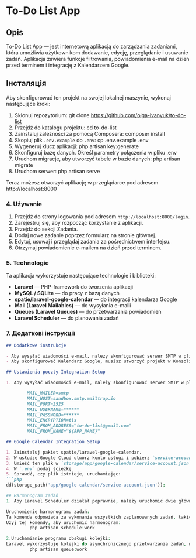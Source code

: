 # To-Do List App

## Opis

To-Do List App — jest internetową aplikacją do zarządzania zadaniami, która umożliwia użytkownikom dodawanie, edycję, przeglądanie i usuwanie zadań. Aplikacja zawiera funkcje filtrowania, powiadomienia e-mail na dzień przed terminem i integrację z Kalendarzem Google.

## Інсталяція

Aby skonfigurować ten projekt na swojej lokalnej maszynie, wykonaj następujące kroki:

1. Sklonuj repozytorium:
   git clone https://github.com/olga-ivanyuk/to-do-list
2. Przejdź do katalogu projektu:
   cd to-do-list
3. Zainstaluj zależności za pomocą Composera:
   composer install
4. Skopiuj plik `.env.example` do `.env`:
   cp .env.example .env
5. Wygeneruj klucz aplikacji:
   php artisan key:generate
6. Skonfiguruj bazę danych. Określ parametry połączenia w pliku .env
7. Uruchom migracje, aby utworzyć tabele w bazie danych:
   php artisan migrate
8. Uruchom serwer:
   php artisan serve

Teraz możesz otworzyć aplikację w przeglądarce pod adresem http://localhost:8000

### 4. Używanie
1. Przejdź do strony logowania pod adresem `http://localhost:8000/login`.
2. Zarejestruj się, aby rozpocząć korzystanie z aplikacji.
3. Przejdź do sekcji Zadania.
4. Dodaj nowe zadanie poprzez formularz na stronie głównej.
5. Edytuj, usuwaj i przeglądaj zadania za pośrednictwem interfejsu.
6. Otrzymaj powiadomienie e-mailem na dzień przed terminem.

### 5. Technologie

Ta aplikacja wykorzystuje następujące technologie i biblioteki:

- **Laravel** — PHP-framework do tworzenia aplikacji
- **MySQL / SQLite** — do pracy z bazą danych
- **spatie/laravel-google-calendar** — do integracji kalendarza Google
- **Mail (Laravel Mailables)** — do wysyłania e-maili
- **Queues (Laravel Queues)** — do przetwarzania powiadomień
- **Laravel Scheduler** — do planowania zadań


### 7. Додаткові інструкції
```markdown
## Dodatkowe instrukcje

- Aby wysyłać wiadomości e-mail, należy skonfigurować serwer SMTP w pliku`.env`.
- Aby skonfigurować Kalendarz Google, musisz utworzyć projekt w Konsoli programistów Google i uzyskać klucze API, a następnie określić je w`.env`.

## Ustawienia poczty Integration Setup

1. Aby wysyłać wiadomości e-mail, należy skonfigurować serwer SMTP w pliku .env. Przykład konfiguracji:

        MAIL_MAILER=smtp
        MAIL_HOST=sandbox.smtp.mailtrap.io
        MAIL_PORT=2525
        MAIL_USERNAME=******
        MAIL_PASSWORD=******
        MAIL_ENCRYPTION=tls
        MAIL_FROM_ADDRESS="to-do-list@gmail.com"
        MAIL_FROM_NAME="${APP_NAME}"

## Google Calendar Integration Setup

1. Zainstaluj pakiet spatie/laravel-google-calendar.
2. W usłudze Google Cloud utwórz konto usługi i pobierz `service-account.json`.
3. Umieść ten plik w `storage/app/google-calendar/service-account.json`.
4. W `.env` podaj ścieżkę
5. Sprawdź, czy plik istnieje, uruchamiając:
```php
dd(storage_path('app/google-calendar/service-account.json'));

## Harmonogram zadań
1. Aby Laravel Scheduler działał poprawnie, należy uruchomić dwie główne komendy w terminalu:

Uruchomienie harmonogramu zadań:
Ta komenda odpowiada za wykonanie wszystkich zaplanowanych zadań, takich jak wysyłanie powiadomień lub inne zadania, które mają określony czas wykonania.
Użyj tej komendy, aby uruchomić harmonogram:
         php artisan schedule:work

2.Uruchamianie programu obsługi kolejki:
Laravel wykorzystuje kolejki do asynchronicznego przetwarzania zadań, np. wysyłania powiadomień. Aby przetworzyć te kolejki, należy uruchomić polecenie:
         php artisan queue:work



